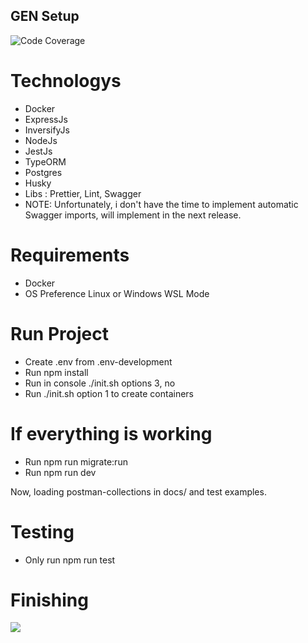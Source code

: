 ## GEN Setup

![Code Coverage](https://img.shields.io/badge/Code%20Coverage-36%25-critical?style=flat)
# Technologys

- Docker
- ExpressJs
- InversifyJs
- NodeJs
- JestJs
- TypeORM
- Postgres
- Husky
- Libs : Prettier, Lint, Swagger
- NOTE: Unfortunately, i don't have the time to implement automatic Swagger imports, will implement in the next release.

# Requirements

- Docker
- OS Preference Linux or Windows WSL Mode

# Run Project

- Create .env from .env-development
- Run npm install
- Run in console ./init.sh options 3, no
- Run ./init.sh option 1 to create containers

# If everything is working

- Run npm run migrate:run
- Run npm run dev

Now, loading postman-collections in docs/ and test examples.

# Testing

- Only run npm run test

# Finishing

<img src="https://i.imgur.com/v23I1D3.png">
